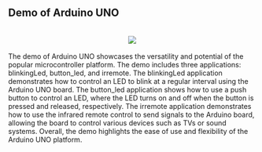 ## Demo of Arduino UNO
<br>
<center>
<img src="https://static.javatpoint.com/tutorial/arduino/images/arduino-uno2.png">
<br><br>
</center>
The demo of Arduino UNO showcases the versatility and potential of the popular microcontroller platform. The demo includes three applications: blinkingLed, button_led, and irremote. The blinkingLed application demonstrates how to control an LED to blink at a regular interval using the Arduino UNO board. The button_led application shows how to use a push button to control an LED, where the LED turns on and off when the button is pressed and released, respectively. The irremote application demonstrates how to use the infrared remote control to send signals to the Arduino board, allowing the board to control various devices such as TVs or sound systems. Overall, the demo highlights the ease of use and flexibility of the Arduino UNO platform.
